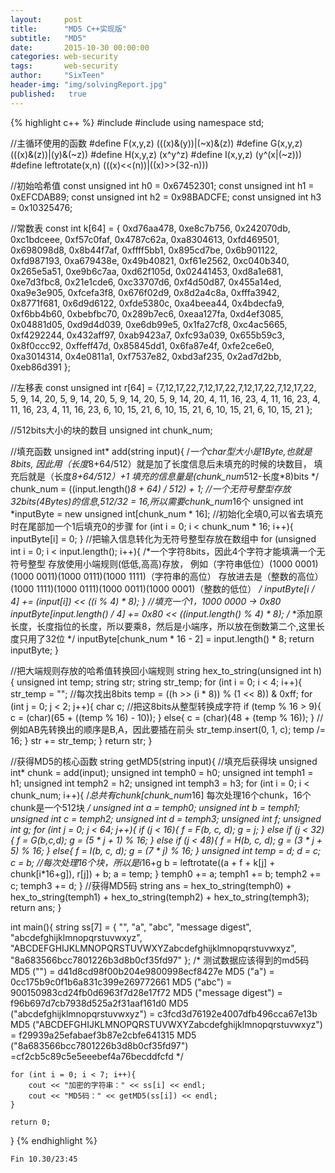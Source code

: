 ```yaml
---
layout:     post
title:      "MD5 C++实现版"
subtitle:   "MD5"
date:       2015-10-30 00:00:00
categories: web-security
tags:       web-security
author:     "SixTeen"
header-img: "img/solvingReport.jpg"
published:   true
---
```


{% highlight c++ %}
#include<iostream>
#include<string>
using namespace std;

//主循环使用的函数
#define F(x,y,z) (((x)&(y))|(~x)&(z))
#define G(x,y,z) (((x)&(z))|(y)&(~z))
#define H(x,y,z) (x^y^z)
#define I(x,y,z) (y^(x|(~z)))
#define leftrotate(x,n) (((x)<<(n))|((x)>>(32-n)))

//初始哈希值
const unsigned int h0 = 0x67452301;
const unsigned int h1 = 0xEFCDAB89;
const unsigned int h2 = 0x98BADCFE;
const unsigned int h3 = 0x10325476;

//常数表
const int k[64] = { 0xd76aa478, 0xe8c7b756, 0x242070db, 0xc1bdceee,
                    0xf57c0faf, 0x4787c62a, 0xa8304613, 0xfd469501, 0x698098d8,
                    0x8b44f7af, 0xffff5bb1, 0x895cd7be, 0x6b901122, 0xfd987193,
                    0xa679438e, 0x49b40821, 0xf61e2562, 0xc040b340, 0x265e5a51,
                    0xe9b6c7aa, 0xd62f105d, 0x02441453, 0xd8a1e681, 0xe7d3fbc8,
                    0x21e1cde6, 0xc33707d6, 0xf4d50d87, 0x455a14ed, 0xa9e3e905,
                    0xfcefa3f8, 0x676f02d9, 0x8d2a4c8a, 0xfffa3942, 0x8771f681,
                    0x6d9d6122, 0xfde5380c, 0xa4beea44, 0x4bdecfa9, 0xf6bb4b60,
                    0xbebfbc70, 0x289b7ec6, 0xeaa127fa, 0xd4ef3085, 0x04881d05,
                    0xd9d4d039, 0xe6db99e5, 0x1fa27cf8, 0xc4ac5665, 0xf4292244,
                    0x432aff97, 0xab9423a7, 0xfc93a039, 0x655b59c3, 0x8f0ccc92,
                    0xffeff47d, 0x85845dd1, 0x6fa87e4f, 0xfe2ce6e0, 0xa3014314,
                    0x4e0811a1, 0xf7537e82, 0xbd3af235, 0x2ad7d2bb, 0xeb86d391 };

//左移表
const unsigned int r[64] = {7,12,17,22,7,12,17,22,7,12,17,22,7,12,17,22,
                            5, 9, 14, 20, 5, 9, 14, 20, 5, 9, 14, 20, 5, 9, 14, 20,
                            4, 11, 16, 23, 4, 11, 16, 23, 4, 11, 16, 23, 4, 11, 16, 23,
                            6, 10, 15, 21, 6, 10, 15, 21, 6, 10, 15, 21, 6, 10, 15, 21
};

//512bits大小的块的数目
unsigned int chunk_num;

//填充函数
unsigned int* add(string input){
    /*一个char型大小是1Byte,也就是8bits,
    因此用（长度*8+64/512）就是加了长度信息后未填充的时候的块数目，
    填充后就是（长度*8+64/512）+1
    填充的信息量是(chunk_num*512-长度*8)bits
    */
    chunk_num = ((input.length()*8 + 64) / 512) + 1;
    //一个无符号整型存放32bits(4Bytes)的信息,512/32 = 16,所以需要chunk_num*16个
    unsigned int *inputByte = new unsigned int[chunk_num * 16];
    //初始化全填0,可以省去填充时在尾部加一个1后填充0的步骤
    for (int i = 0; i < chunk_num * 16; i++){
        inputByte[i] = 0;
    }
    //把输入信息转化为无符号整型存放在数组中
    for (unsigned int i = 0; i < input.length(); i++){
        /*一个字符8bits，因此4个字符才能填满一个无符号整型
        存放使用小端规则(低低,高高)存放，
        例如（字符串低位）(1000 0001)(1000 0011)(1000 0111)(1000 1111)（字符串的高位）
        存放进去是（整数的高位）(1000 1111)(1000 0111)(1000 0011)(1000 0001)（整数的低位） 
        */
        inputByte[i / 4] += (input[i]) << ((i % 4) * 8);
    }
    //填充一个1，1000 0000 -> 0x80
    inputByte[input.length() / 4] += 0x80 << ((input.length() % 4) * 8);
    /*
    *添加原长度，长度指位的长度，所以要乘8，然后是小端序，所以放在倒数第二个,这里长度只用了32位
    */
    inputByte[chunk_num * 16 - 2] = input.length() * 8;
    return inputByte;
}

//把大端规则存放的哈希值转换回小端规则
string hex_to_string(unsigned int h){
    unsigned int temp;
    string str;
    string str_temp;
    for (int i = 0; i < 4; i++){
        str_temp = "";
        //每次找出8bits
        temp = ((h >> (i * 8)) % (1 << 8)) & 0xff;
        for (int j = 0; j < 2; j++){
            char c;
            //把这8bits从整型转换成字符
            if (temp % 16 > 9){
                c = (char)(65 + ((temp % 16) - 10));
            }
            else{
                c = (char)(48 + (temp % 16));
            }
            //例如AB先转换出的顺序是B,A，因此要插在前头
            str_temp.insert(0, 1, c);
            temp /= 16;
        }
        str += str_temp;
    }
    return str;
}

//获得MD5的核心函数
string getMD5(string input){
    //填充后获得块
    unsigned int* chunk = add(input);
    unsigned int temph0 = h0;
    unsigned int temph1 = h1;
    unsigned int temph2 = h2;
    unsigned int temph3 = h3;
    for (int i = 0; i < chunk_num; i++){
        /*总共有chunk[chunk_num*16]
        每次处理16个chunk，16个chunk是一个512块
        */
        unsigned int a = temph0;
        unsigned int b = temph1;
        unsigned int c = temph2;
        unsigned int d = temph3;
        unsigned int f;
        unsigned int g;
        for (int j = 0; j < 64; j++){
            if (j < 16){
                f = F(b, c, d);
                g = j;
            }
            else if (j < 32){
                f = G(b,c,d);
                g = (5 * j + 1) % 16;
            }
            else if (j < 48){
                f = H(b, c, d);
                g = (3 * j + 5) % 16;
            }
            else{
                f = I(b, c, d);
                g = (7 * j) % 16;
            }
            unsigned int temp = d;
            d = c;
            c = b;
            //每次处理16个块，所以是i*16+g
            b = leftrotate((a + f + k[j] + chunk[i*16+g]), r[j]) + b;
            a = temp;
        }
        temph0 += a;
        temph1 += b;
        temph2 += c;
        temph3 += d;
    }
    //获得MD5码
    string ans = hex_to_string(temph0) + hex_to_string(temph1) + hex_to_string(temph2) + hex_to_string(temph3);
    return ans;
}

int main(){
    string ss[7] = { 
        "",
        "a",
        "abc",
        "message digest",
        "abcdefghijklmnopqrstuvwxyz",
        "ABCDEFGHIJKLMNOPQRSTUVWXYZabcdefghijklmnopqrstuvwxyz",
        "8a683566bcc7801226b3d8b0cf35fd97"
    };
    /*
    测试数据应该得到的md5码
    MD5 ("") = d41d8cd98f00b204e9800998ecf8427e
    MD5 ("a") = 0cc175b9c0f1b6a831c399e269772661
    MD5 ("abc") = 900150983cd24fb0d6963f7d28e17f72
    MD5 ("message digest") = f96b697d7cb7938d525a2f31aaf161d0
    MD5 ("abcdefghijklmnopqrstuvwxyz") = c3fcd3d76192e4007dfb496cca67e13b
    MD5 ("ABCDEFGHIJKLMNOPQRSTUVWXYZabcdefghijklmnopqrstuvwxyz") = f29939a25efabaef3b87e2cbfe641315
    MD5 ("8a683566bcc7801226b3d8b0cf35fd97") =cf2cb5c89c5e5eeebef4a76becddfcfd
    */

    for (int i = 0; i < 7; i++){
        cout << "加密的字符串：" << ss[i] << endl;
        cout << "MD5码：" << getMD5(ss[i]) << endl;
    }

    return 0;
}
{% endhighlight %}

    Fin 10.30/23:45
